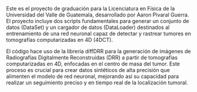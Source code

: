 Este es el proyecto de graduación para la Licenciatura en Física de la Universidad del Valle de Guatemala, desarrollado por Aaron Pivaral Guerra. El proyecto incluye dos scripts fundamentales para generar un conjunto de datos (DataSet) y un cargador de datos (DataLoader) destinados al entrenamiento de una red neuronal capaz de detectar y rastrear tumores en tomografías computarizadas en 4D (4DCT).

El código hace uso de la librería diffDRR para la generación de imágenes de Radiografías Digitalmente Reconstruidas (DRR) a partir de tomografías computarizadas en 4D, enfocadas en el centro de masa del tumor. Este proceso es crucial para crear datos sintéticos de alta precisión que alimenten el modelo de red neuronal, mejorando así su capacidad para realizar un seguimiento preciso y en tiempo real de la localización tumoral.
